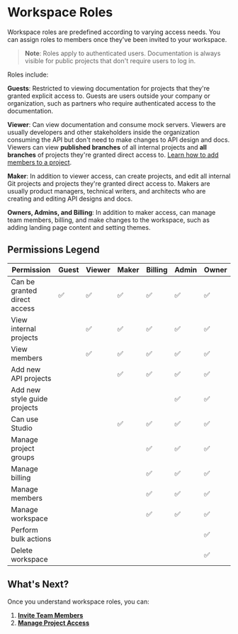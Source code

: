 # Workspace Roles

Workspace roles are predefined according to varying access needs. You can assign roles to members once they've been invited to your workspace. 

> **Note**: Roles apply to authenticated users. Documentation is always visible for public projects that don't require users to log in.

Roles include: 

**Guests**: Restricted to viewing documentation for projects that they're granted explicit access to. Guests are users outside your company or organization, such as partners who require authenticated access to the documentation. 

**Viewer**: Can view documentation and consume mock servers. Viewers are usually developers and other stakeholders inside the organization consuming the API but don't need to make changes to API design and docs. Viewers can view **published branches** of all internal projects and **all branches** of projects they're granted direct access to. [Learn how to add members to a project](l.project-roles.md).

**Maker**: In addition to viewer access, can create projects, and edit all internal Git projects and projects they're granted direct access to. Makers are usually product managers, technical writers, and architects who are creating and editing API designs and docs.

**Owners, Admins, and Billing**: In addition to maker access, can manage team members, billing, and make changes to the workspace, such as adding landing page content and setting themes.

## Permissions Legend

 Permission         | Guest | Viewer | Maker | Billing | Admin | Owner |
|---------------------------|-------|-------|--------|--------|--------|--------|
| Can be granted direct access | ✅ | ✅ | ✅ | ✅ | ✅ | ✅
| View internal projects       |     | ✅ | ✅ | ✅ | ✅ | ✅ |
| View members                 |     | ✅ | ✅ | ✅ | ✅ | ✅ |
| Add new API projects         |     |     | ✅ | ✅ | ✅ | ✅ |
| Add new style guide projects |     |     |    |    | ✅ | ✅ |
| Can use Studio               |     |     | ✅ | ✅ | ✅ | ✅ |
| Manage project groups        |     |     |    | ✅ | ✅ | ✅ |
| Manage billing               |     |     |    | ✅ | ✅ | ✅ |
| Manage members               |     |     |    | ✅ | ✅ | ✅ |
| Manage workspace             |     |     |    | ✅ | ✅ | ✅ |
| Perform bulk actions         |     |     |    |     |    | ✅ | 
| Delete workspace             |     |     |    |     |    | ✅ |   

## What's Next?

Once you understand workspace roles, you can: 

1. [**Invite Team Members**](d.inviting-your-team.md)
2. [**Manage Project Access**](l.project-roles.md)